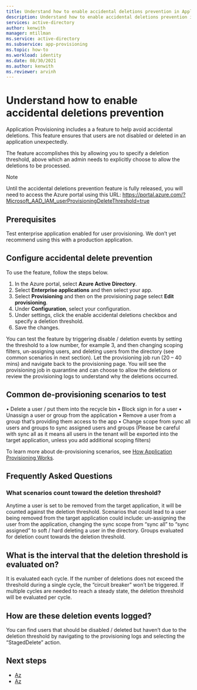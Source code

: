 ```yaml
---
title: Understand how to enable accidental deletions prevention in Application Provisioning in Azure Active Directory
description: Understand how to enable accidental deletions prevention in Application Provisioning in Azure Active Directory.
services: active-directory
author: kenwith
manager: mtillman
ms.service: active-directory
ms.subservice: app-provisioning
ms.topic: how-to
ms.workload: identity
ms.date: 08/30/2021
ms.author: kenwith
ms.reviewer: arvinh
---
```


# Understand how to enable accidental deletions prevention

Application Provisioning includes a a feature to help avoid accidental deletions. This feature ensures that users are not disabled or deleted in an application unexpectedly. 

The feature accomplishes this by allowing you to specify a deletion threshold, above which an admin 
needs to explicitly choose to allow the deletions to be processed.

> [!NOTE]
> Until the accidental deletions prevention feature is fully released, you will need to access the Azure portal using this URL: https://portal.azure.com/?Microsoft_AAD_IAM_userProvisioningDeleteThreshold=true


## Prerequisites
Test enterprise application enabled for user provisioning. We don’t yet recommend using this with a 
production application.

## Configure accidental delete prevention
To use the feature, follow the steps below.
1.  In the Azure portal, select **Azure Active Directory**.
2.  Select **Enterprise applications** and then select your app.
3.  Select **Provisioning** and then on the provisioning page select **Edit provisioning**.
4. Under **Configuration**, select your configuration.
5. Under settings, click the enable accidental deletions checkbox and specify a deletion 
threshold.
6. Save the changes.

You can test the feature by triggering disable / deletion events by setting the threshold to a low number, for example 3, and then changing scoping filters, un-assigning users, and deleting users from the directory (see common scenarios in next section). Let the provisioning job run (20 – 40 mins) and navigate back to the provisioning page. You will see the provisioning job in quarantine and can choose to allow the deletions or review the provisioning logs to understand why the deletions occurred.

## Common de-provisioning scenarios to test
• Delete a user / put them into the recycle bin
• Block sign in for a user
• Unassign a user or group from the application
• Remove a user from a group that’s providing them access to the app
• Change scope from sync all users and groups to sync assigned users and groups (Please be 
careful with sync all as it means all users in the tenant will be exported into the target 
application, unless you add additional scoping filters) 

To learn more about de-provisioning scenarios, see [How Application Provisioning Works](how-provisioning-works.md#de-provisioning).

## Frequently Asked Questions

### What scenarios count toward the deletion threshold?
Anytime a user is set to be removed from the target application, it will be counted against the 
deletion threshold. Scenarios that could lead to a user being removed from the target 
application could include: un-assigning the user from the application, changing the sync scope 
from “sync all” to “sync assigned” to soft / hard deleting a user in the directory. Groups 
evaluated for deletion count towards the deletion threshold.

## What is the interval that the deletion threshold is evaluated on?
It is evaluated each cycle. If the number of deletions does not exceed the threshold during a 
single cycle, the “circuit breaker” won’t be triggered. If multiple cycles are needed to reach a 
steady state, the deletion threshold will be evaluated per cycle.

## How are these deletion events logged?
You can find users that should be disabled / deleted but haven’t due to the deletion threshold 
by navigating to the provisioning logs and selecting the “StagedDelete” action.


## Next steps 

- [Az](.md)
- [Az](.md)